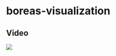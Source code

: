 # boreas-visualization

## Video
[![](https://img.youtube.com/vi/fXD2hjp8eNg/0.jpg)](https://youtu.be/fXD2hjp8eNg)
